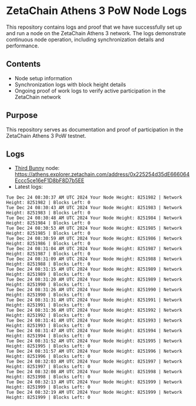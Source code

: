 # ZetaChain Athens 3 PoW Node Logs
This repository contains logs and proof that we have successfully set up and run a node on the ZetaChain Athens 3 network. The logs demonstrate continuous node operation, including synchronization details and performance.

## Contents
- Node setup information
- Synchronization logs with block height details
- Ongoing proof of work logs to verify active participation in the ZetaChain network

## Purpose
This repository serves as documentation and proof of participation in the ZetaChain Athens 3 PoW testnet.

## Logs

- [Third Bunny](https://thirdbunny.xyz/) node: https://athens.explorer.zetachain.com/address/0x225254d35dE666064Eccc5ce16eF1D8bF8D7b5EE
- Latest logs:
```
Tue Dec 24 08:30:37 AM UTC 2024 Your Node Height: 8251982 | Network Height: 8251982 | Blocks Left: 0
Tue Dec 24 08:30:43 AM UTC 2024 Your Node Height: 8251983 | Network Height: 8251983 | Blocks Left: 0
Tue Dec 24 08:30:48 AM UTC 2024 Your Node Height: 8251984 | Network Height: 8251984 | Blocks Left: 0
Tue Dec 24 08:30:53 AM UTC 2024 Your Node Height: 8251985 | Network Height: 8251985 | Blocks Left: 0
Tue Dec 24 08:30:59 AM UTC 2024 Your Node Height: 8251986 | Network Height: 8251986 | Blocks Left: 0
Tue Dec 24 08:31:04 AM UTC 2024 Your Node Height: 8251987 | Network Height: 8251987 | Blocks Left: 0
Tue Dec 24 08:31:09 AM UTC 2024 Your Node Height: 8251988 | Network Height: 8251988 | Blocks Left: 0
Tue Dec 24 08:31:15 AM UTC 2024 Your Node Height: 8251989 | Network Height: 8251989 | Blocks Left: 0
Tue Dec 24 08:31:20 AM UTC 2024 Your Node Height: 8251989 | Network Height: 8251990 | Blocks Left: 1
Tue Dec 24 08:31:26 AM UTC 2024 Your Node Height: 8251990 | Network Height: 8251990 | Blocks Left: 0
Tue Dec 24 08:31:31 AM UTC 2024 Your Node Height: 8251991 | Network Height: 8251991 | Blocks Left: 0
Tue Dec 24 08:31:36 AM UTC 2024 Your Node Height: 8251992 | Network Height: 8251992 | Blocks Left: 0
Tue Dec 24 08:31:41 AM UTC 2024 Your Node Height: 8251993 | Network Height: 8251993 | Blocks Left: 0
Tue Dec 24 08:31:47 AM UTC 2024 Your Node Height: 8251994 | Network Height: 8251994 | Blocks Left: 0
Tue Dec 24 08:31:52 AM UTC 2024 Your Node Height: 8251995 | Network Height: 8251995 | Blocks Left: 0
Tue Dec 24 08:31:57 AM UTC 2024 Your Node Height: 8251996 | Network Height: 8251996 | Blocks Left: 0
Tue Dec 24 08:32:03 AM UTC 2024 Your Node Height: 8251997 | Network Height: 8251997 | Blocks Left: 0
Tue Dec 24 08:32:08 AM UTC 2024 Your Node Height: 8251998 | Network Height: 8251998 | Blocks Left: 0
Tue Dec 24 08:32:13 AM UTC 2024 Your Node Height: 8251999 | Network Height: 8251999 | Blocks Left: 0
Tue Dec 24 08:32:19 AM UTC 2024 Your Node Height: 8251999 | Network Height: 8251999 | Blocks Left: 0
```
